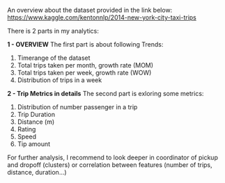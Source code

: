 An overview about the dataset provided in the link below:
https://www.kaggle.com/kentonnlp/2014-new-york-city-taxi-trips

There is 2 parts in my analytics:

**1 - OVERVIEW**
The first part is about following Trends:
1. Timerange of the dataset
2. Total trips taken per month, growth rate (MOM)
3. Total trips taken per week, growth rate (WOW)
4. Distribution of trips in a week

**2 - Trip Metrics in details**
The second part is exloring some metrics: 
1. Distribution of number passenger in a trip 
2. Trip Duration
3. Distance (m)
4. Rating
5. Speed
6. Tip amount

For further analysis, I recommend to look deeper in coordinator of pickup and dropoff (clusters) or correlation between features (number of trips, distance, duration...)
